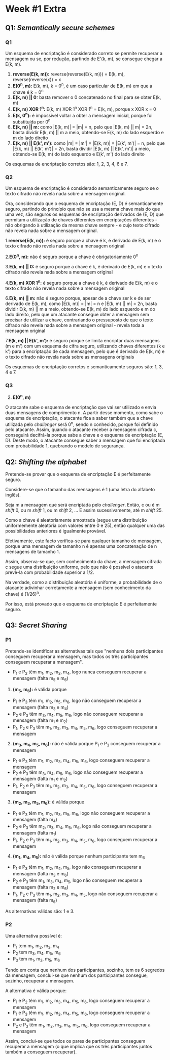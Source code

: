 # Week #1 Extra

## Q1: *Semantically secure schemes*

### Q1

Um esquema de encriptação é considerado correto se permite recuperar a mensagem ou se, por redução, partindo de E'(k, m), se consegue chegar a E(k, m).

1. **reverse(E(k, m)):** reverse(reverse(E(k, m))) = E(k, m), reverse(reverse(x)) = x
2. **E(0<sup>n</sup>, m):** E(k, m), k = 0<sup>n</sup>, é um caso particular de E(k, m) em que a chave é k = 0<sup>n</sup>
3. **E(k, m) || 0:** basta remover o 0 concatenado no final para se obter E(k, m)
4. **E(k, m) XOR 1<sup>n</sup>:** E(k, m) XOR 1<sup>n</sup> XOR 1<sup>n</sup> = E(k, m), porque x XOR x = 0
5. **E(k, 0<sup>n</sup>):** é impossível voltar a obter a mensagem inicial, porque foi substituída por 0<sup>n</sup>
6. **E(k, m) || m:** como |E(k, m)| = |m| = n, pelo que |E(k, m) || m| = 2n, basta dividir E(k, m) || m a meio, obtendo-se E(k, m) do lado esquerdo e m do lado direito
7. **E(k, m) || E(k', m'):** como |m| = |m'| = |E(k, m)| = |E(k', m')| = n, pelo que |E(k, m) || E(k', m')| = 2n, basta dividir |E(k, m) || E(k', m')| a meio, obtendo-se E(k, m) do lado esquerdo e E(k', m') do lado direito

Os esquemas de encriptação corretos são: 1, 2, 3, 4, 6 e 7.

### Q2

Um esquema de encriptação é considerado semanticamente seguro se o texto cifrado não revela nada sobre a mensagem original.

Ora, considerando que o esquema de encriptação (E, D) é semanticamente seguro, partindo do princípio que não se usa a mesma chave mais do que uma vez, são seguros os esquemas de encriptação derivados de (E, D) que permitam a utilização de chaves diferentes em encriptações diferentes - não obrigando à utilização da mesma chave sempre - e cujo texto cifrado não revela nada sobre a mensagem original.

1.**reverse(E(k, m)):** é seguro porque a chave é k, é derivado de E(k, m) e o texto cifrado não revela nada sobre a mensagem original

2.**E(0<sup>n</sup>, m):** não é seguro porque a chave é obrigatoriamente 0<sup>n</sup>

3.**E(k, m) || 0:** é seguro porque a chave é k, é derivado de E(k, m) e o texto cifrado não revela nada sobre a mensagem original

4.**E(k, m) XOR 1<sup>n</sup>:** é seguro porque a chave é k, é derivado de E(k, m) e o texto cifrado não revela nada sobre a mensagem original

6.**E(k, m) || m:** não é seguro porque, apesar de a chave ser k e de ser derivado de E(k, m), como |E(k, m)| = |m| = n e |E(k, m) || m| = 2n, basta dividir E(k, m) || m a meio, obtendo-se E(k, m) do lado esquerdo e m do lado direito, pelo que um atacante consegue obter a mensagem sem precisar de utilizar a chave, contrariando o pressuposto de que o texto cifrado não revela nada sobre a mensagem original - revela toda a mensagem original

7.**E(k, m) || E(k', m'):** é seguro porque se limita encriptar duas mensagens (m e m') com um esquema de cifra seguro, utilizando chaves diferentes (k e k') para a encriptação de cada mensagem, pelo que é derivado de E(k, m) e o texto cifrado não revela nada sobre as mensagens originais 

Os esquemas de encriptação corretos e semanticamente seguros são: 1, 3, 4 e 7.

### Q3

2. **E(0<sup>n</sup>, m)** 

O atacante sabe o esquema de encriptação que vai ser utilizado e envia duas mensagens de comprimento n. A partir desse momento, como sabe o esquema de encriptação, o atacante fica a saber também que a chave utilizada pelo *challenger* será 0<sup>n</sup>, sendo n conhecido, porque foi definido pelo atacante. Assim, quando o atacante receber a mensagem cifrada c, conseguirá decifrá-la porque sabe a chave e o esquema de encriptação (E, D). Deste modo, o atacante consegue saber a mensagem que foi encriptada com probabilidade 1, quebrando o modelo de segurança.

## Q2: *Shifting the alphabet*

Pretende-se provar que o esquema de encriptação E é perfeitamente seguro.

Considere-se que o tamanho das mensagens é 1 (uma letra do alfabeto inglês).

Seja m a mensagem que será encriptada pelo *challenger*. Então, c ou é m *shift* 0, ou m *shift* 1, ou m *shift* 2, ... E assim sucessivamente, até m *shift* 25.

Como a chave é aleatoriamente amostrada (segue uma distribuição uniformemente aleatória com valores entre 0 e 25), então qualquer uma das possibilidades anteriores é igualmente provável.

Efetivamente, este facto verifica-se para qualquer tamanho de mensagem, porque uma mensagem de tamanho n é apenas uma concatenação de n mensagens de tamanho 1.

Assim, observa-se que, sem conhecimento da chave, a mensagem cifrada c segue uma distribuição uniforme, pelo que não é possível o atacante prevê-la com probabilidade superior a 1/2.

Na verdade, como a distribuição aleatória é uniforme, a probabilidade de o atacante adivinhar corretamente a mensagem (sem conhecimento da chave) é (1/26)<sup>n</sup>.

Por isso, está provado que o esquema de encriptação E é perfeitamente seguro.

## Q3: *Secret Sharing*

### P1

Pretende-se identificar as alternativas tais que "nenhuns dois participantes conseguem recuperar a mensagem, mas todos os três participantes conseguem recuperar a mensagem".

- P<sub>1</sub> e P<sub>2</sub> têm m<sub>1</sub>, m<sub>2</sub>, m<sub>3</sub>, m<sub>4</sub>, logo nunca conseguem recuperar a mensagem (falta m<sub>5</sub> e m<sub>6</sub>)

1. **(m<sub>5</sub>, m<sub>6</sub>):** é válida porque

- P<sub>1</sub> e P<sub>3</sub> têm m<sub>1</sub>, m<sub>2</sub>, m<sub>5</sub>, m<sub>6</sub>, logo não conseguem recuperar a mensagem (falta m<sub>3</sub> e m<sub>4</sub>)
- P<sub>2</sub> e P<sub>3</sub> têm m<sub>3</sub>, m<sub>4</sub>, m<sub>5</sub>, m<sub>6</sub>, logo não conseguem recuperar a mensagem (falta m<sub>1</sub> e m<sub>2</sub>)
- P<sub>1</sub>, P<sub>2</sub> e P<sub>3</sub> têm m<sub>1</sub>, m<sub>2</sub>, m<sub>3</sub>, m<sub>4</sub>, m<sub>5</sub>, m<sub>6</sub>, logo conseguem recuperar a mensagem

2. **(m<sub>3</sub>, m<sub>4</sub>, m<sub>5</sub>, m<sub>6</sub>):** não é válida porque P<sub>1</sub> e P<sub>3</sub> conseguem recuperar a mensagem

- P<sub>1</sub> e P<sub>3</sub> têm m<sub>1</sub>, m<sub>2</sub>, m<sub>3</sub>, m<sub>4</sub>, m<sub>5</sub>, m<sub>6</sub>, logo conseguem recuperar a mensagem
- P<sub>2</sub> e P<sub>3</sub> têm m<sub>3</sub>, m<sub>4</sub>, m<sub>5</sub>, m<sub>6</sub>, logo não conseguem recuperar a mensagem (falta m<sub>1</sub> e m<sub>2</sub>)
- P<sub>1</sub>, P<sub>2</sub> e P<sub>3</sub> têm m<sub>1</sub>, m<sub>2</sub>, m<sub>3</sub>, m<sub>4</sub>, m<sub>5</sub>, m<sub>6</sub>, logo conseguem recuperar a mensagem

3. **(m<sub>2</sub>, m<sub>3</sub>, m<sub>5</sub>, m<sub>6</sub>):** é válida porque

- P<sub>1</sub> e P<sub>3</sub> têm m<sub>1</sub>, m<sub>2</sub>, m<sub>3</sub>, m<sub>5</sub>, m<sub>6</sub>, logo não conseguem recuperar a mensagem (falta m<sub>4</sub>)
- P<sub>2</sub> e P<sub>3</sub> têm m<sub>2</sub>, m<sub>3</sub>, m<sub>4</sub>, m<sub>5</sub>, m<sub>6</sub>, logo não conseguem recuperar a mensagem (falta m<sub>1</sub>)
- P<sub>1</sub>, P<sub>2</sub> e P<sub>3</sub> têm m<sub>1</sub>, m<sub>2</sub>, m<sub>3</sub>, m<sub>4</sub>, m<sub>5</sub>, m<sub>6</sub>, logo conseguem recuperar a mensagem

4. **(m<sub>1</sub>, m<sub>4</sub>, m<sub>5</sub>):** não é válida porque nenhum participante tem m<sub>6</sub>

- P<sub>1</sub> e P<sub>3</sub> têm m<sub>1</sub>, m<sub>2</sub>, m<sub>4</sub>, m<sub>5</sub>, logo não conseguem recuperar a mensagem (falta m<sub>3</sub> e m<sub>6</sub>)
- P<sub>2</sub> e P<sub>3</sub> têm m<sub>1</sub>, m<sub>3</sub>, m<sub>4</sub>, m<sub>5</sub>, logo não conseguem recuperar a mensagem (falta m<sub>2</sub> e m<sub>6</sub>)
- P<sub>1</sub>, P<sub>2</sub> e P<sub>3</sub> têm m<sub>1</sub>, m<sub>2</sub>, m<sub>3</sub>, m<sub>4</sub>, m<sub>5</sub>, logo não conseguem recuperar a mensagem (falta m<sub>6</sub>)

As alternativas válidas são: 1 e 3.

### P2

Uma alternativa possível é:
- P<sub>1</sub> tem m<sub>1</sub>, m<sub>2</sub>, m<sub>3</sub>, m<sub>4</sub>
- P<sub>2</sub> tem m<sub>3</sub>, m<sub>4</sub>, m<sub>5</sub>, m<sub>6</sub>
- P<sub>3</sub> tem m<sub>1</sub>, m<sub>2</sub>, m<sub>5</sub>, m<sub>6</sub>

Tendo em conta que nenhum dos participantes, sozinho, tem os 6 segredos da mensagem, conclui-se que nenhum dos participantes consegue, sozinho, recuperar a mensagem.

A alternativa é válida porque:
- P<sub>1</sub> e P<sub>2</sub> têm m<sub>1</sub>, m<sub>2</sub>, m<sub>3</sub>, m<sub>4</sub>, m<sub>5</sub>, m<sub>6</sub>, logo conseguem recuperar a mensagem
- P<sub>1</sub> e P<sub>3</sub> têm m<sub>1</sub>, m<sub>2</sub>, m<sub>3</sub>, m<sub>4</sub>, m<sub>5</sub>, m<sub>6</sub>, logo conseguem recuperar a mensagem
- P<sub>2</sub> e P<sub>3</sub> têm m<sub>1</sub>, m<sub>2</sub>, m<sub>3</sub>, m<sub>4</sub>, m<sub>5</sub>, m<sub>6</sub>, logo conseguem recuperar a mensagem

Assim, conclui-se que todos os pares de participantes conseguem recuperar a mensagem (o que implica que os três participantes juntos também a conseguem recuperar).
